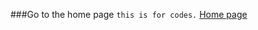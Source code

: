###Go to the home page
```this is for codes.```
<a href='http://ericlin1001.github.io/TestGithubPages'>Home page</a>

